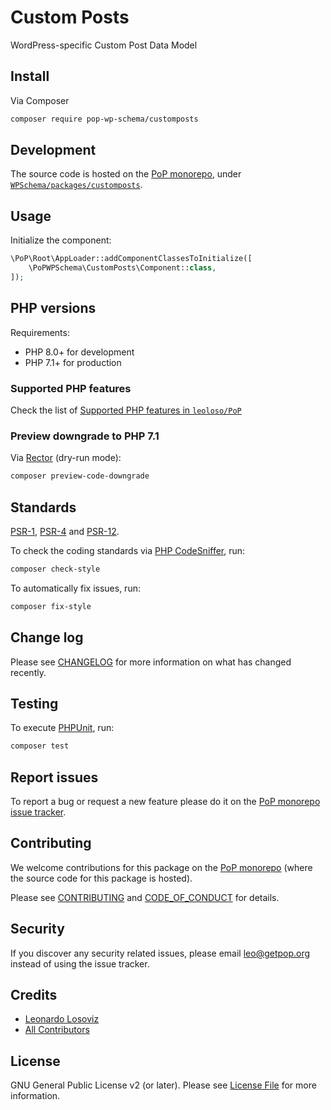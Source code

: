 # Custom Posts

<!--
[![Build Status][ico-travis]][link-travis]
[![Quality Score][ico-code-quality]][link-code-quality]
[![Software License][ico-license]](LICENSE.md)
[![Latest Version on Packagist][ico-version]][link-packagist]
[![Coverage Status][ico-scrutinizer]][link-scrutinizer]
[![Total Downloads][ico-downloads]][link-downloads]
-->

WordPress-specific Custom Post Data Model

## Install

Via Composer

``` bash
composer require pop-wp-schema/customposts
```

## Development

The source code is hosted on the [PoP monorepo](https://github.com/leoloso/PoP), under [`WPSchema/packages/customposts`](https://github.com/leoloso/PoP/tree/master/layers/WPSchema/packages/customposts).

## Usage

Initialize the component:

``` php
\PoP\Root\AppLoader::addComponentClassesToInitialize([
    \PoPWPSchema\CustomPosts\Component::class,
]);
```

## PHP versions

Requirements:

- PHP 8.0+ for development
- PHP 7.1+ for production

### Supported PHP features

Check the list of [Supported PHP features in `leoloso/PoP`](https://github.com/leoloso/PoP/blob/master/docs/supported-php-features.md)

### Preview downgrade to PHP 7.1

Via [Rector](https://github.com/rectorphp/rector) (dry-run mode):

```bash
composer preview-code-downgrade
```

## Standards

[PSR-1](https://www.php-fig.org/psr/psr-1), [PSR-4](https://www.php-fig.org/psr/psr-4) and [PSR-12](https://www.php-fig.org/psr/psr-12).

To check the coding standards via [PHP CodeSniffer](https://github.com/squizlabs/PHP_CodeSniffer), run:

``` bash
composer check-style
```

To automatically fix issues, run:

``` bash
composer fix-style
```

## Change log

Please see [CHANGELOG](CHANGELOG.md) for more information on what has changed recently.

## Testing

To execute [PHPUnit](https://phpunit.de/), run:

``` bash
composer test
```

## Report issues

To report a bug or request a new feature please do it on the [PoP monorepo issue tracker](https://github.com/leoloso/PoP/issues).

## Contributing

We welcome contributions for this package on the [PoP monorepo](https://github.com/leoloso/PoP) (where the source code for this package is hosted).

Please see [CONTRIBUTING](CONTRIBUTING.md) and [CODE_OF_CONDUCT](CODE_OF_CONDUCT.md) for details.

## Security

If you discover any security related issues, please email leo@getpop.org instead of using the issue tracker.

## Credits

- [Leonardo Losoviz][link-author]
- [All Contributors][link-contributors]

## License

GNU General Public License v2 (or later). Please see [License File](LICENSE.md) for more information.

[ico-version]: https://img.shields.io/packagist/v/pop-wp-schema/customposts.svg?style=flat-square
[ico-license]: https://img.shields.io/badge/license-GPLv2-brightgreen.svg?style=flat-square
[ico-travis]: https://img.shields.io/travis/pop-wp-schema/customposts/master.svg?style=flat-square
[ico-scrutinizer]: https://img.shields.io/scrutinizer/coverage/g/pop-wp-schema/customposts.svg?style=flat-square
[ico-code-quality]: https://img.shields.io/scrutinizer/g/pop-wp-schema/customposts.svg?style=flat-square
[ico-downloads]: https://img.shields.io/packagist/dt/pop-wp-schema/customposts.svg?style=flat-square

[link-packagist]: https://packagist.org/packages/pop-wp-schema/customposts
[link-travis]: https://travis-ci.org/pop-wp-schema/customposts
[link-scrutinizer]: https://scrutinizer-ci.com/g/pop-wp-schema/customposts/code-structure
[link-code-quality]: https://scrutinizer-ci.com/g/pop-wp-schema/customposts
[link-downloads]: https://packagist.org/packages/pop-wp-schema/customposts
[link-author]: https://github.com/leoloso
[link-contributors]: ../../../../../../contributors
